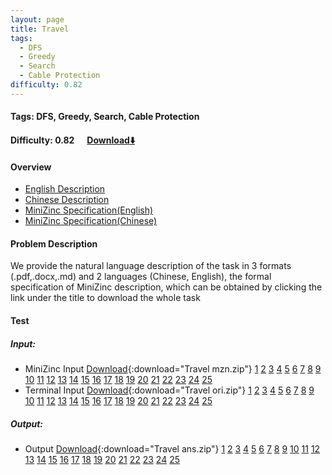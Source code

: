 ```yaml
---
layout: page
title: Travel
tags:
  - DFS
  - Greedy
  - Search
  - Cable Protection
difficulty: 0.82
---
```


#### Tags: DFS, Greedy, Search, Cable Protection
#### Difficulty: 0.82 &nbsp;&nbsp;&nbsp;&nbsp; [Download⬇️](../../dataset/Travel.zip)
#### Overview
- [English Description](../../dataset/Travel/task_e.pdf)
- [Chinese Description](../../dataset/Travel/task_c.pdf)
- [MiniZinc Specification(English)](../../dataset/Travel/task_e_mzn.txt)
- [MiniZinc Specification(Chinese)](../../dataset/Travel/task_c_mzn.txt)

#### Problem Description
We provide the natural language description of the task in 3 formats (.pdf,.docx,.md) and 2 languages (Chinese, English), the formal specification of MiniZinc description, which can be obtained by clicking the link under the title to download the whole task
#### Test
##### Input:
- MiniZinc Input [Download](../../dataset/Travel/tests/mzn_form.zip){:download="Travel mzn.zip"} [1](../../dataset/Travel/tests/mzn_form/1_dzn.txt) [2](../../dataset/Travel/tests/mzn_form/2_dzn.txt) [3](../../dataset/Travel/tests/mzn_form/3_dzn.txt) [4](../../dataset/Travel/tests/mzn_form/4_dzn.txt) [5](../../dataset/Travel/tests/mzn_form/5_dzn.txt) [6](../../dataset/Travel/tests/mzn_form/6_dzn.txt) [7](../../dataset/Travel/tests/mzn_form/7_dzn.txt) [8](../../dataset/Travel/tests/mzn_form/8_dzn.txt) [9](../../dataset/Travel/tests/mzn_form/9_dzn.txt) [10](../../dataset/Travel/tests/mzn_form/10_dzn.txt) [11](../../dataset/Travel/tests/mzn_form/11_dzn.txt) [12](../../dataset/Travel/tests/mzn_form/12_dzn.txt) [13](../../dataset/Travel/tests/mzn_form/13_dzn.txt) [14](../../dataset/Travel/tests/mzn_form/14_dzn.txt) [15](../../dataset/Travel/tests/mzn_form/15_dzn.txt) [16](../../dataset/Travel/tests/mzn_form/16_dzn.txt) [17](../../dataset/Travel/tests/mzn_form/17_dzn.txt) [18](../../dataset/Travel/tests/mzn_form/18_dzn.txt) [19](../../dataset/Travel/tests/mzn_form/19_dzn.txt) [20](../../dataset/Travel/tests/mzn_form/20_dzn.txt) [21](../../dataset/Travel/tests/mzn_form/21_dzn.txt) [22](../../dataset/Travel/tests/mzn_form/22_dzn.txt) [23](../../dataset/Travel/tests/mzn_form/23_dzn.txt) [24](../../dataset/Travel/tests/mzn_form/24_dzn.txt) [25](../../dataset/Travel/tests/mzn_form/25_dzn.txt) 
- Terminal Input [Download](../../dataset/Travel/tests/origin_form.zip){:download="Travel ori.zip"} [1](../../dataset/Travel/tests/origin_form/1.in) [2](../../dataset/Travel/tests/origin_form/2.in) [3](../../dataset/Travel/tests/origin_form/3.in) [4](../../dataset/Travel/tests/origin_form/4.in) [5](../../dataset/Travel/tests/origin_form/5.in) [6](../../dataset/Travel/tests/origin_form/6.in) [7](../../dataset/Travel/tests/origin_form/7.in) [8](../../dataset/Travel/tests/origin_form/8.in) [9](../../dataset/Travel/tests/origin_form/9.in) [10](../../dataset/Travel/tests/origin_form/10.in) [11](../../dataset/Travel/tests/origin_form/11.in) [12](../../dataset/Travel/tests/origin_form/12.in) [13](../../dataset/Travel/tests/origin_form/13.in) [14](../../dataset/Travel/tests/origin_form/14.in) [15](../../dataset/Travel/tests/origin_form/15.in) [16](../../dataset/Travel/tests/origin_form/16.in) [17](../../dataset/Travel/tests/origin_form/17.in) [18](../../dataset/Travel/tests/origin_form/18.in) [19](../../dataset/Travel/tests/origin_form/19.in) [20](../../dataset/Travel/tests/origin_form/20.in) [21](../../dataset/Travel/tests/origin_form/21.in) [22](../../dataset/Travel/tests/origin_form/22.in) [23](../../dataset/Travel/tests/origin_form/23.in) [24](../../dataset/Travel/tests/origin_form/24.in) [25](../../dataset/Travel/tests/origin_form/25.in) 

##### Output:
- Output [Download](../../dataset/Travel/tests/ans.zip){:download="Travel ans.zip"} [1](../../dataset/Travel/tests/ans/1_out.txt) [2](../../dataset/Travel/tests/ans/2_out.txt) [3](../../dataset/Travel/tests/ans/3_out.txt) [4](../../dataset/Travel/tests/ans/4_out.txt) [5](../../dataset/Travel/tests/ans/5_out.txt) [6](../../dataset/Travel/tests/ans/6_out.txt) [7](../../dataset/Travel/tests/ans/7_out.txt) [8](../../dataset/Travel/tests/ans/8_out.txt) [9](../../dataset/Travel/tests/ans/9_out.txt) [10](../../dataset/Travel/tests/ans/10_out.txt) [11](../../dataset/Travel/tests/ans/11_out.txt) [12](../../dataset/Travel/tests/ans/12_out.txt) [13](../../dataset/Travel/tests/ans/13_out.txt) [14](../../dataset/Travel/tests/ans/14_out.txt) [15](../../dataset/Travel/tests/ans/15_out.txt) [16](../../dataset/Travel/tests/ans/16_out.txt) [17](../../dataset/Travel/tests/ans/17_out.txt) [18](../../dataset/Travel/tests/ans/18_out.txt) [19](../../dataset/Travel/tests/ans/19_out.txt) [20](../../dataset/Travel/tests/ans/20_out.txt) [21](../../dataset/Travel/tests/ans/21_out.txt) [22](../../dataset/Travel/tests/ans/22_out.txt) [23](../../dataset/Travel/tests/ans/23_out.txt) [24](../../dataset/Travel/tests/ans/24_out.txt) [25](../../dataset/Travel/tests/ans/25_out.txt) 


